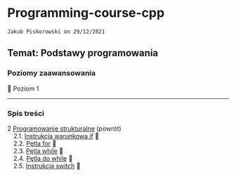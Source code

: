 # Programming-course-cpp

`Jakub Piskorowski on 29/12/2021`

## Temat: Podstawy programowania

### Poziomy zaawansowania

&#x1F4D2; Poziom 1

---

### Spis treści

2 [Programowanie strukturalne](../README.md) (powrót) \
&emsp;2.1. [Instrukcja warunkowa if](1-2-1-instrukcja-if/README.md) &#x1F4D2; \
&emsp;2.2. [Pętla for](1-2-2-petla-for/README.md) &#x1F4D2; \
&emsp;2.3. [Pętla while](1-2-3-while/README.md) &#x1F4D2; \
&emsp;2.4. [Pętla do while](1-2-4-do-while/README.md) &#x1F4D2; \
&emsp;2.5. [Instrukcja switch](1-2-5-switch/README.md) &#x1F4D2;
